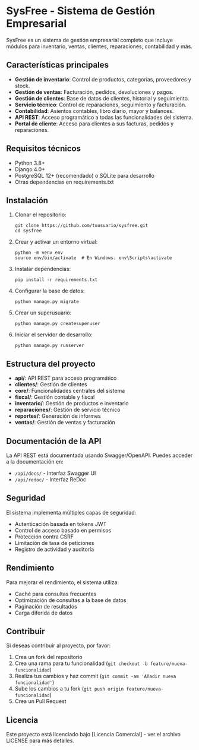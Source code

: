 # SysFree - Sistema de Gestión Empresarial

SysFree es un sistema de gestión empresarial completo que incluye módulos para inventario, ventas, clientes, reparaciones, contabilidad y más.

## Características principales

- **Gestión de inventario**: Control de productos, categorías, proveedores y stock.
- **Gestión de ventas**: Facturación, pedidos, devoluciones y pagos.
- **Gestión de clientes**: Base de datos de clientes, historial y seguimiento.
- **Servicio técnico**: Control de reparaciones, seguimiento y facturación.
- **Contabilidad**: Asientos contables, libro diario, mayor y balances.
- **API REST**: Acceso programático a todas las funcionalidades del sistema.
- **Portal de cliente**: Acceso para clientes a sus facturas, pedidos y reparaciones.

## Requisitos técnicos

- Python 3.8+
- Django 4.0+
- PostgreSQL 12+ (recomendado) o SQLite para desarrollo
- Otras dependencias en requirements.txt

## Instalación

1. Clonar el repositorio:
   ```
   git clone https://github.com/tuusuario/sysfree.git
   cd sysfree
   ```

2. Crear y activar un entorno virtual:
   ```
   python -m venv env
   source env/bin/activate  # En Windows: env\Scripts\activate
   ```

3. Instalar dependencias:
   ```
   pip install -r requirements.txt
   ```

4. Configurar la base de datos:
   ```
   python manage.py migrate
   ```

5. Crear un superusuario:
   ```
   python manage.py createsuperuser
   ```

6. Iniciar el servidor de desarrollo:
   ```
   python manage.py runserver
   ```

## Estructura del proyecto

- **api/**: API REST para acceso programático
- **clientes/**: Gestión de clientes
- **core/**: Funcionalidades centrales del sistema
- **fiscal/**: Gestión contable y fiscal
- **inventario/**: Gestión de productos e inventario
- **reparaciones/**: Gestión de servicio técnico
- **reportes/**: Generación de informes
- **ventas/**: Gestión de ventas y facturación

## Documentación de la API

La API REST está documentada usando Swagger/OpenAPI. Puedes acceder a la documentación en:

- `/api/docs/` - Interfaz Swagger UI
- `/api/redoc/` - Interfaz ReDoc

## Seguridad

El sistema implementa múltiples capas de seguridad:

- Autenticación basada en tokens JWT
- Control de acceso basado en permisos
- Protección contra CSRF
- Limitación de tasa de peticiones
- Registro de actividad y auditoría

## Rendimiento

Para mejorar el rendimiento, el sistema utiliza:

- Caché para consultas frecuentes
- Optimización de consultas a la base de datos
- Paginación de resultados
- Carga diferida de datos

## Contribuir

Si deseas contribuir al proyecto, por favor:

1. Crea un fork del repositorio
2. Crea una rama para tu funcionalidad (`git checkout -b feature/nueva-funcionalidad`)
3. Realiza tus cambios y haz commit (`git commit -am 'Añadir nueva funcionalidad'`)
4. Sube los cambios a tu fork (`git push origin feature/nueva-funcionalidad`)
5. Crea un Pull Request

## Licencia

Este proyecto está licenciado bajo [Licencia Comercial] - ver el archivo LICENSE para más detalles.